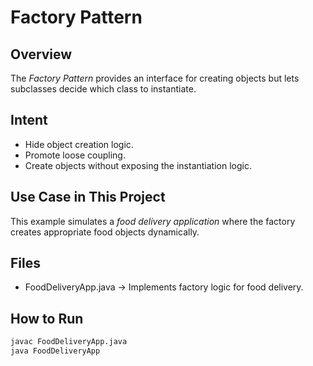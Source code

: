 # Factory Pattern

## Overview
The *Factory Pattern* provides an interface for creating objects but lets subclasses decide which class to instantiate.

## Intent
- Hide object creation logic.
- Promote loose coupling.
- Create objects without exposing the instantiation logic.

## Use Case in This Project
This example simulates a *food delivery application* where the factory creates appropriate food objects dynamically.

## Files
- FoodDeliveryApp.java → Implements factory logic for food delivery.

## How to Run
```bash
javac FoodDeliveryApp.java
java FoodDeliveryApp